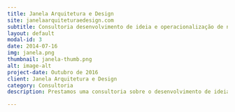 ```yaml
---
title: Janela Arquitetura e Design
site: janelaarquiteturaedesign.com
subtitle: Consultoria desenvolvimento de ideia e operacionalização de negócio
layout: default
modal-id: 3
date: 2014-07-16
img: janela.png
thumbnail: janela-thumb.png
alt: image-alt
project-date: Outubro de 2016
client: Janela Arquitetura e Design
category: Consultoria
description: Prestamos uma consultoria sobre o desenvolvimento de ideia e operacionalização de negócios para a Janela Arquitetura e Design.

---
```

